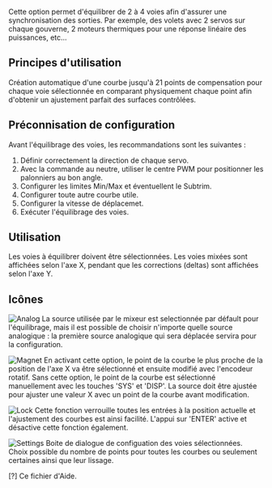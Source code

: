 Cette option permet d'équilibrer de 2 à 4 voies afin d'assurer une synchronisation des sorties. Par exemple, des volets avec 2 servos sur chaque gouverne, 2 moteurs thermiques pour une réponse linéaire des puissances, etc...

## Principes d'utilisation
Création automatique d'une courbe jusqu'à 21 points de compensation pour chaque voie sélectionnée en comparant physiquement chaque point afin d'obtenir un ajustement parfait des surfaces contrôlées.

## Préconnisation de configuration 
Avant l'équilibrage des voies, les recommandations sont les suivantes : 
1. Définir correctement la direction de chaque servo.
2. Avec la commande au neutre, utiliser le centre PWM pour positionner les palonniers au bon angle.
3. Configurer les limites Min/Max et éventuellent le Subtrim.
4. Configurer toute autre courbe utile.
5. Configurer la vitesse de déplacemet.
6. Exécuter l'équilibrage des voies.

## Utilisation
Les voies à équilibrer doivent être sélectionnées. Les voies mixées sont affichées selon l'axe X, pendant que les corrections (deltas) sont affichées selon l'axe Y.

## Icônes
![Analog](/bitmaps/system/icon_analog.png) La source utilisée par le mixeur est selectionnée par défault pour l'équilibrage, mais il est possible de choisir n'importe quelle source analogique : la première source analogique qui sera déplacée servira pour la configuration.

![Magnet](/bitmaps/system/icon_magnet.png) En activant cette option, le point de la courbe le plus proche de la position de l'axe X va être sélectionné et ensuite modifié avec l'encodeur rotatif. Sans cette option, le point de la courbe est sélectionné manuellement avec les touches 'SYS' et 'DISP'. La source doit être ajustée pour ajuster une valeur X avec un point de la courbe avant modification.

![Lock](/bitmaps/system/icon_lock.png) Cette fonction verrouille toutes les entrées à la position actuelle et l'ajustement des courbes est ainsi facilité. L'appui sur 'ENTER' active et désactive cette fonction également.

![Settings](/bitmaps/system/icon_system.png) Boite de dialogue de configuation des voies sélectionnées. Choix possible du nombre de points pour toutes les courbes ou seulement certaines ainsi que leur lissage.

[?] Ce fichier d'Aide.
